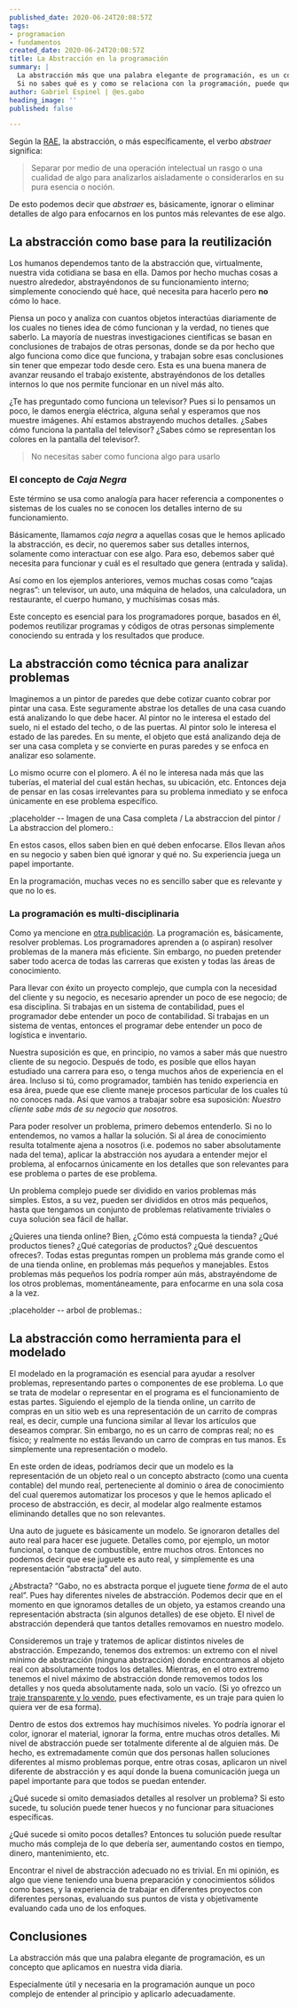 ```yaml
---
published_date: 2020-06-24T20:08:57Z
tags:
- programacion
- fundamentos
created_date: 2020-06-24T20:08:57Z
title: La Abstracción en la programación
summary: |
  La abstracción más que una palabra elegante de programación, es un concepto que aplicamos en nuestra vida diaria. Especialmente útil y necesaria en la programación aunque un poco complejo de entender al principio y aplicarlo adecuadamente.
  Si no sabes qué es y como se relaciona con la programación, puede que te interese esta publicación.
author: Gabriel Espinel | @es.gabo
heading_image: ''
published: false

---
```

Según la [RAE](https://www.rae.es/ "rae-enalce"), la abstracción, o más específicamente, el verbo _abstraer_ significa:

> Separar por medio de una operación intelectual un rasgo o una cualidad de algo para analizarlos aisladamente o considerarlos en su pura esencia o noción.

De esto podemos decir que _abstraer_ es, básicamente, ignorar o eliminar detalles de algo para enfocarnos en los puntos más relevantes de ese algo.

## La abstracción como base para la reutilización

Los humanos dependemos tanto de la abstracción que, virtualmente, nuestra vida cotidiana se basa en ella. Damos por hecho muchas cosas a nuestro alrededor, abstrayéndonos de su funcionamiento interno; simplemente conociendo qué hace, qué necesita para hacerlo pero **no** cómo lo hace.

Piensa un poco y analiza con cuantos objetos interactúas diariamente de los cuales no tienes idea de cómo funcionan y la verdad, no tienes que saberlo. La mayoría de nuestras investigaciones científicas se basan en conclusiones de trabajos de otras personas, donde se da por hecho que algo funciona como dice que funciona, y trabajan sobre esas conclusiones sin tener que empezar todo desde cero. Esta es una buena manera de avanzar reusando el trabajo existente, abstrayéndonos de los detalles internos lo que nos permite funcionar en un nivel más alto.

¿Te has preguntado como funciona un televisor? Pues si lo pensamos un poco, le damos energía eléctrica, alguna señal y esperamos que nos muestre imágenes. Ahí estamos abstrayendo muchos detalles. ¿Sabes cómo funciona la pantalla del televisor? ¿Sabes cómo se representan los colores en la pantalla del televisor?. 

> No necesitas saber como funciona algo para usarlo

### El concepto de _Caja Negra_

Este término se usa como analogía para hacer referencia a componentes o sistemas de los cuales no se conocen los detalles interno de su funcionamiento.

Básicamente, llamamos _caja negra_ a aquellas cosas que le hemos aplicado la abstracción, es decir, no queremos saber sus detalles internos, solamente como interactuar con ese algo. Para eso, debemos saber qué necesita para funcionar y cuál es el resultado que genera (entrada y salida). 

Así como en los ejemplos anteriores, vemos muchas cosas como “cajas negras”: un televisor, un auto, una máquina de helados, una calculadora, un restaurante, el cuerpo humano, y muchísimas cosas más.

Este concepto es esencial para los programadores porque, basados en él, podemos reutilizar programas y códigos de otras personas simplemente conociendo su entrada y los resultados que produce. 

## La abstracción como técnica para analizar problemas

Imaginemos a un pintor de paredes que debe cotizar cuanto cobrar por pintar una casa. Este seguramente abstrae los detalles de una casa cuando está analizando lo que debe hacer. Al pintor no le interesa el estado del suelo, ni el estado del techo, o de las puertas. Al pintor solo le interesa el estado de las paredes. En su mente, el objeto que está analizando deja de ser una casa completa y se convierte en puras paredes y se enfoca en analizar eso solamente.

Lo mismo ocurre con el plomero. A él no le interesa nada más que las tuberías, el material del cual están hechas, su ubicación, etc. Entonces deja de pensar en las cosas irrelevantes para su problema inmediato y se enfoca únicamente en ese problema específico.

;placeholder -- Imagen de una Casa completa / La abstraccion del pintor / La abstraccion del plomero.:

En estos casos, ellos saben bien en qué deben enfocarse. Ellos llevan años en su negocio y saben bien qué ignorar y qué no. Su experiencia juega un papel importante.

En la programación, muchas veces no es sencillo saber que es relevante y que no lo es.

### La programación es multi-disciplinaria

Como ya mencione en [otra publicación](https://esgabo.dev/blog/que-es-la-programacion-y-que-hace-un-programador "que-hace-un-programador"). La programación es, básicamente, resolver problemas. Los programadores aprenden a (o aspiran) resolver problemas de la manera más eficiente. Sin embargo, no pueden pretender saber todo acerca de todas las carreras que existen y todas las áreas de conocimiento. 

Para llevar con éxito un proyecto complejo, que cumpla con la necesidad del cliente y su negocio, es necesario aprender un poco de ese negocio; de esa disciplina. Si trabajas en un sistema de contabilidad, pues el programador debe entender un poco de contabilidad. Si trabajas en un sistema de ventas, entonces el programar debe entender un poco de logística e inventario.

Nuestra suposición es que, en principio, no vamos a saber más que nuestro cliente de su negocio. Después de todo, es posible que ellos hayan estudiado una carrera para eso, o tenga muchos años de experiencia en el área. Incluso si tú, como programador, también has tenido experiencia en esa área, puede que ese cliente maneje procesos particular de los cuales tú no conoces nada. Así que vamos a trabajar sobre esa suposición: _Nuestro cliente sabe más de su negocio que nosotros._

Para poder resolver un problema, primero debemos entenderlo. Si no lo entendemos, no vamos a hallar la solución. Si al área de conocimiento resulta totalmente ajena a nosotros (i.e. podemos no saber absolutamente nada del tema), aplicar la abstracción nos ayudara a entender mejor el problema, al enfocarnos únicamente en los detalles que son relevantes para ese problema o partes de ese problema.

Un problema complejo puede ser dividido en varios problemas más simples. Estos, a su vez, pueden ser divididos en otros más pequeños, hasta que tengamos un conjunto de problemas relativamente triviales o cuya solución sea fácil de hallar.

¿Quieres una tienda online? Bien, ¿Cómo está compuesta la tienda? ¿Qué productos tienes? ¿Qué categorías de productos? ¿Qué descuentos ofreces?. Todas estas preguntas rompen un problema más grande como el de una tienda online, en problemas más pequeños y manejables. Estos problemas más pequeños los podría romper aún más, abstrayéndome de los otros problemas, momentáneamente, para enfocarme en una sola cosa a la vez.

;placeholder -- arbol de problemas.:

## La abstracción como herramienta para el modelado

El modelado en la programación es esencial para ayudar a resolver problemas, representando partes o componentes de ese problema. Lo que se trata de modelar o representar en el programa es el funcionamiento de estas partes. Siguiendo el ejemplo de la tienda online, un carrito de compras en un sitio web es una representación de un carrito de compras real, es decir, cumple una funciona similar al llevar los artículos que deseamos comprar. Sin embargo, no es un carro de compras real; no es físico; y realmente no estás llevando un carro de compras en tus manos. Es simplemente una representación o modelo.

En este orden de ideas, podríamos decir que un modelo es la representación de un objeto real o un concepto abstracto (como una cuenta contable) del mundo real, perteneciente al dominio o área de conocimiento del cual queremos automatizar los procesos y que le hemos aplicado el proceso de abstracción, es decir, al modelar algo realmente estamos eliminando detalles que no son relevantes.

Una auto de juguete es básicamente un modelo. Se ignoraron detalles del auto real para hacer ese juguete. Detalles como, por ejemplo, un motor funcional, o tanque de combustible, entre muchos otros. Entonces no podemos decir que ese juguete es auto real, y simplemente es una representación “abstracta” del auto.

¿Abstracta? “Gabo, no es abstracta porque el juguete tiene _forma_ de el auto real”. Pues hay diferentes niveles de abstracción. Podemos decir que en el momento en que ignoramos detalles de un objeto, ya estamos creando una representación abstracta (sin algunos detalles) de ese objeto. El nivel de abstracción dependerá que tantos detalles removamos en nuestro modelo.

Consideremos un traje y tratemos de aplicar distintos niveles de abstracción. Empezando, tenemos dos extremos: un extremo con el nivel mínimo de abstracción (ninguna abstracción) donde encontramos al objeto real con absolutamente todos los detalles. Mientras, en el otro extremo tenemos el nivel máximo de abstracción donde removemos todos los detalles y nos queda absolutamente nada, solo un vacío. (Si yo ofrezco un [traje transparente y lo vendo](https://es.wikipedia.org/wiki/El_traje_nuevo_del_emperador "el-rey-desnudo"), pues efectivamente, es un traje para quien lo quiera ver de esa forma).

Dentro de estos dos extremos hay muchísimos niveles. Yo podría ignorar el color, ignorar el material, ignorar la forma, entre muchas otros detalles. Mi nivel de abstracción puede ser totalmente diferente al de alguien más. De hecho, es extremadamente común que dos personas hallen soluciones diferentes al mismo problemas porque, entre otras cosas, aplicaron un nivel diferente de abstracción y es aquí donde la buena comunicación juega un papel importante para que todos se puedan entender.

¿Qué sucede si omito demasiados detalles al resolver un problema? Si esto sucede, tu solución puede tener huecos y no funcionar para situaciones específicas.

¿Qué sucede si omito pocos detalles? Entonces tu solución puede resultar mucho más compleja de lo que debería ser, aumentando costos en tiempo, dinero, mantenimiento, etc.

Encontrar el nivel de abstracción adecuado no es trivial. En mi opinión, es algo que viene teniendo una buena preparación y conocimientos sólidos como bases, y la experiencia de trabajar en diferentes proyectos con diferentes personas, evaluando sus puntos de vista y objetivamente evaluando cada uno de los enfoques.

## Conclusiones

La abstracción más que una palabra elegante de programación, es un concepto que aplicamos en nuestra vida diaria. 

Especialmente útil y necesaria en la programación aunque un poco complejo de entender al principio y aplicarlo adecuadamente.